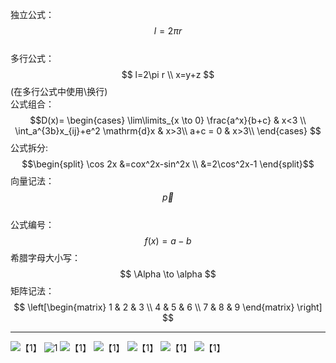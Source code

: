独立公式： $$ l=2\pi r$$<br>
多行公式：$$ l=2\pi r \\ x=y+z $$
(在多行公式中使用\\换行)<br>
公式组合：
$$D(x)= \begin{cases}
\lim\limits_{x \to 0} \frac{a^x}{b+c} & x<3 \\ 
\int_a^{3b}x_{ij}+e^2 \mathrm{d}x & x>3\\
a+c = 0 & x>3\\
\end{cases} $$ 
公式拆分:
$$\begin{split} \cos 2x &=cox^2x-sin^2x \\ &=2\cos^2x-1 \end{split}$$
向量记法：$$\vec{p}$$ <br>
公式编号：$$ f(x)=a-b \tag{1.1} $$
希腊字母大小写：$$ \Alpha \to \alpha $$
矩阵记法：
$$ 
\left[\begin{matrix}
1 & 2 & 3 \\
4 & 5 & 6 \\
7 & 8 & 9 
\end{matrix} \right]
$$ 

----------------
![【1】](https://pic3.zhimg.com/80/v2-b4e02810ca30a3b208aec435bdb3be82_720w.webp)
![1](https://pic4.zhimg.com/80/v2-82a379d1273e980b9b1aa8b30183be6f_720w.webp) 
![【1】](https://pic4.zhimg.com/80/v2-68ef562959d1cd443f459d0204edba63_720w.webp)
![【1】](https://pic4.zhimg.com/80/v2-a73a13aea6e38039d2498cd363bc9683_720w.webp)
![【1】](https://pic4.zhimg.com/80/v2-2bee23fd43e0c5593bc6dd77e7876ac7_720w.webp)
![【1】](https://pic3.zhimg.com/80/v2-dfb28ebbbe761680c584f3024ee317ca_720w.webp)
![【1】](https://pic3.zhimg.com/80/v2-b4e02810ca30a3b208aec435bdb3be82_720w.webp)
